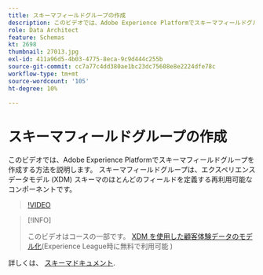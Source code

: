 ```yaml
---
title: スキーマフィールドグループの作成
description: このビデオでは、Adobe Experience Platformでスキーマフィールドグループを作成する方法を説明します。 スキーマフィールドグループは、エクスペリエンスデータモデル (XDM) スキーマのほとんどのフィールドを定義する再利用可能なコンポーネントです。
role: Data Architect
feature: Schemas
kt: 2698
thumbnail: 27013.jpg
exl-id: 411a96d5-4b03-4775-8eca-9c9d444c255b
source-git-commit: cc7a77c4dd380ae1bc23dc75608e8e2224dfe78c
workflow-type: tm+mt
source-wordcount: '105'
ht-degree: 10%

---
```


# スキーマフィールドグループの作成

このビデオでは、Adobe Experience Platformでスキーマフィールドグループを作成する方法を説明します。 スキーマフィールドグループは、エクスペリエンスデータモデル (XDM) スキーマのほとんどのフィールドを定義する再利用可能なコンポーネントです。

>[!VIDEO](https://video.tv.adobe.com/v/27013?quality=12&learn=on)

>[!INFO]
>
> このビデオはコースの一部です。 [XDM を使用した顧客体験データのモデル化](https://experienceleague.adobe.com/?recommended=ExperiencePlatform-D-1-2021.1.xdm)(Experience League時に無料で利用可能 )

詳しくは、 [スキーマドキュメント](https://experienceleague.adobe.com/docs/experience-platform/xdm/home.html?lang=ja).